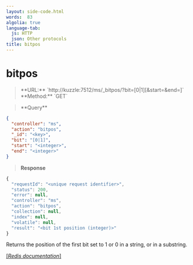 ```yaml
---
layout: side-code.html
words:  83
algolia: true
language-tab:
  js: HTTP
  json: Other protocols
title: bitpos
---
```


# bitpos



<blockquote class="js">
<p>
**URL:** `http://kuzzle:7512/ms/_bitpos/<key>?bit=[0|1][&start=<integer>&end=<integer>]`  
**Method:** `GET`
</p>
</blockquote>

<blockquote class="json">
<p>
**Query**
</p>
</blockquote>


```json
{
  "controller": "ms",
  "action": "bitpos",
  "_id": "<key>",
  "bit": "[0|1]",
  "start": "<integer>",
  "end": "<integer>"
}
```

>**Response**

```javascript
{
  "requestId": "<unique request identifier>",
  "status": 200,
  "error": null,
  "controller": "ms",
  "action": "bitpos",
  "collection": null,
  "index": null,
  "volatile": null,
  "result": "<bit 1st position (integer)>"
}
```

Returns the position of the first bit set to 1 or 0 in a string, or in a substring.

[[_Redis documentation_]](https://redis.io/commands/bitpos)

